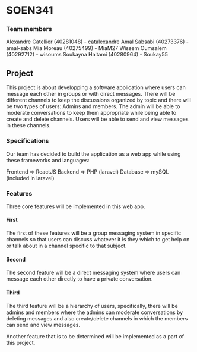 # SOEN341

### Team members
Alexandre Catellier (40281048) - catalexandre
Amal Sabsabi (40273376) - amal-sabs
Mia Moreau (40275499) - MiaM27
Wissem Oumsalem (40292712) - wisoums
Soukayna Haitami (40280964) - Soukay55

## Project
This project is about developping a software application where users can message each other in groups or with direct messages. There will be different channels to keep the discussions organized by topic and there will be two types of users: Admins and members.
The admin will be able to moderate conversations to keep them appropriate while being able to create and delete channels. Users will be able to send and view messages in these channels.

### Specifications
Our team has decided to build the application as a web app while using these frameworks and languages:

Frontend => ReactJS
Backend => PHP (laravel)
Database => mySQL (included in laravel)

### Features
Three core features will be implemented in this web app.

#### First
The first of these features will be a group messaging system in specific channels so that users can discuss whatever it is they which to get help on or talk about in a channel specific to that subject.

#### Second
The second feature will be a direct messaging system where users can message each other directly to have a private conversation.

#### Third
The third feature will be a hierarchy of users, specifically, there will be admins and members where the admins can moderate conversations by deleting messages and also create/delete channels in which the members can send and view messages.

Another feature that is to be determined will be implemented as a part of this project.